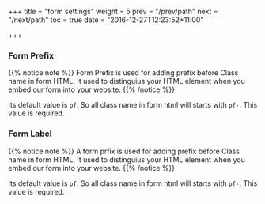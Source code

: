 +++
title = "form settings"
weight = 5
prev = "/prev/path"
next = "/next/path"
toc = true
date = "2016-12-27T12:23:52+11:00"

+++


### Form Prefix
{{% notice note  %}}
<a name="HM-EDITOR-200" class="anchor"></a>
Form Prefix is used for adding prefix before Class name in form HTML. It used to distinguius your HTML element when you embed our form into your website.
{{% /notice %}}


Its default value is `pf`. So all class name in form html will starts with `pf-`. This value is required. 


### Form Label
{{% notice note  %}}
<a name="HM-EDITOR-201" class="anchor"></a>
A form prfix is used for adding prefix before Class name in form HTML. It used to distinguius your HTML element when you embed our form into your website.
{{% /notice %}}


Its default value is `pf`. So all class name in form html will starts with `pf-`. This value is required. 
